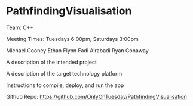 # PathfindingVisualisation
Team: C++ 

Meeting Times: Tuesdays 6:00pm, Saturdays 3:00pm

Michael Cooney
Ethan Flynn
Fadi Alrabadi
Ryan Conaway

A description of the intended project

A description of the target technology platform

Instructions to compile, deploy, and run the app

Github Repo: https://github.com/OnlyOnTuesday/PathfindingVisualisation



